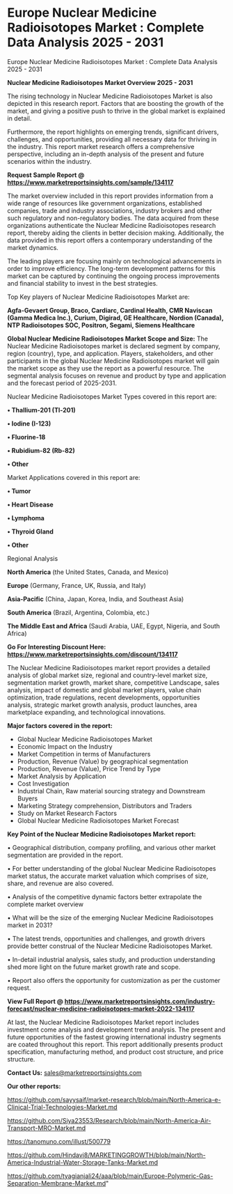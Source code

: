 # Europe Nuclear Medicine Radioisotopes Market : Complete Data Analysis 2025 - 2031
Europe Nuclear Medicine Radioisotopes Market : Complete Data Analysis 2025 - 2031

<Strong> Nuclear Medicine Radioisotopes Market Overview 2025 - 2031</strong>

The rising technology in Nuclear Medicine Radioisotopes Market is also depicted in this research report. Factors that are boosting the growth of the market, and giving a positive push to thrive in the global market is explained in detail.

Furthermore, the report highlights on emerging trends, significant drivers, challenges, and opportunities, providing all necessary data for thriving in the industry. This report market research offers a comprehensive perspective, including an in-depth analysis of the present and future scenarios within the industry.

<strong>Request Sample Report @ <a href=https://www.marketreportsinsights.com/sample/134117>https://www.marketreportsinsights.com/sample/134117</a></strong>

The market overview included in this report provides information from a wide range of resources like government organizations, established companies, trade and industry associations, industry brokers and other such regulatory and non-regulatory bodies. The data acquired from these organizations authenticate the Nuclear Medicine Radioisotopes research report, thereby aiding the clients in better decision making. Additionally, the data provided in this report offers a contemporary understanding of the market dynamics.

The leading players are focusing mainly on technological advancements in order to improve efficiency. The long-term development patterns for this market can be captured by continuing the ongoing process improvements and financial stability to invest in the best strategies.

Top Key players of Nuclear Medicine Radioisotopes Market are:

<strong>Agfa-Gevaert Group, Braco, Cardiarc, Cardinal Health, CMR Naviscan (Gamma Medica Inc.), Curium, Digirad, GE Healthcare, Nordion (Canada), NTP Radioisotopes SOC, Positron, Segami, Siemens Healthcare</strong>

<strong><b>Global Nuclear Medicine Radioisotopes Market Scope and Size:</b></strong>
The Nuclear Medicine Radioisotopes market is declared segment by company, region (country), type, and application. Players, stakeholders, and other participants in the global Nuclear Medicine Radioisotopes market will gain the market scope as they use the report as a powerful resource. The segmental analysis focuses on revenue and product by type and application and the forecast period of 2025-2031.

Nuclear Medicine Radioisotopes Market Types covered in this report are:

<strong>• Thallium-201 (Tl-201)

• Iodine (I-123)

• Fluorine-18

• Rubidium-82 (Rb-82)

• Other</strong>

Market Applications covered in this report are:

<strong>• Tumor

• Heart Disease

• Lymphoma

• Thyroid Gland

• Other</strong> 

Regional Analysis

<strong>North America</strong> (the United States, Canada, and Mexico)

<strong>Europe</strong> (Germany, France, UK, Russia, and Italy)

<strong>Asia-Pacific</strong> (China, Japan, Korea, India, and Southeast Asia)

<strong>South America</strong> (Brazil, Argentina, Colombia, etc.)

<strong>The Middle East and Africa</strong> (Saudi Arabia, UAE, Egypt, Nigeria, and South Africa)

<strong>Go For Interesting Discount Here: <a href=https://www.marketreportsinsights.com/discount/134117>https://www.marketreportsinsights.com/discount/134117</a></strong>

The Nuclear Medicine Radioisotopes market report provides a detailed analysis of global market size, regional and country-level market size, segmentation market growth, market share, competitive Landscape, sales analysis, impact of domestic and global market players, value chain optimization, trade regulations, recent developments, opportunities analysis, strategic market growth analysis, product launches, area marketplace expanding, and technological innovations.

<strong><b>Major factors covered in the report:</b></strong>
<ul>
  <li>Global Nuclear Medicine Radioisotopes Market </li>
  <li>Economic Impact on the Industry</li>
  <li>Market Competition in terms of Manufacturers</li>
  <li>Production, Revenue (Value) by geographical segmentation</li>
  <li>Production, Revenue (Value), Price Trend by Type</li>
  <li>Market Analysis by Application</li>
  <li>Cost Investigation</li>
  <li>Industrial Chain, Raw material sourcing strategy and Downstream Buyers</li>
  <li>Marketing Strategy comprehension, Distributors and Traders</li>
  <li>Study on Market Research Factors</li>
  <li>Global Nuclear Medicine Radioisotopes Market Forecast</li>
</ul>

<strong><b>Key Point of the Nuclear Medicine Radioisotopes Market report:</b></strong>

• Geographical distribution, company profiling, and various other market segmentation are provided in the report.

• For better understanding of the global Nuclear Medicine Radioisotopes market status, the accurate market valuation which comprises of size, share, and revenue are also covered.

• Analysis of the competitive dynamic factors better extrapolate the complete market overview

• What will be the size of the emerging Nuclear Medicine Radioisotopes market in 2031?

• The latest trends, opportunities and challenges, and growth drivers provide better construal of the Nuclear Medicine Radioisotopes Market.

• In-detail industrial analysis, sales study, and production understanding shed more light on the future market growth rate and scope.

• Report also offers the opportunity for customization as per the customer request.

<strong><b>View Full Report @ <a href=https://www.marketreportsinsights.com/industry-forecast/nuclear-medicine-radioisotopes-market-2022-134117>https://www.marketreportsinsights.com/industry-forecast/nuclear-medicine-radioisotopes-market-2022-134117</a></b></strong>


At last, the Nuclear Medicine Radioisotopes Market report includes investment come analysis and development trend analysis. The present and future opportunities of the fastest growing international industry segments are coated throughout this report. This report additionally presents product specification, manufacturing method, and product cost structure, and price structure.

<strong>Contact Us:</strong>
sales@marketreportsinsights.com

<strong>Our other reports:</strong>

<a href=https://github.com/sayysaif/market-research/blob/main/North-America-e-Clinical-Trial-Technologies-Market.md>https://github.com/sayysaif/market-research/blob/main/North-America-e-Clinical-Trial-Technologies-Market.md</a>

<a href=https://github.com/Siya23553/Research/blob/main/North-America-Air-Transport-MRO-Market.md>https://github.com/Siya23553/Research/blob/main/North-America-Air-Transport-MRO-Market.md</a>

<a href=https://tanomuno.com/illust/500779>https://tanomuno.com/illust/500779</a>

<a href=https://github.com/Hindavi8/MARKETINGGROWTH/blob/main/North-America-Industrial-Water-Storage-Tanks-Market.md>https://github.com/Hindavi8/MARKETINGGROWTH/blob/main/North-America-Industrial-Water-Storage-Tanks-Market.md</a>

<a href=https://github.com/tyagianjali24/aaa/blob/main/Europe-Polymeric-Gas-Separation-Membrane-Market.md>https://github.com/tyagianjali24/aaa/blob/main/Europe-Polymeric-Gas-Separation-Membrane-Market.md</a>"
